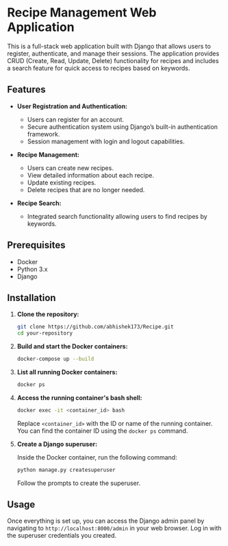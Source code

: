 # Recipe Management Web Application

This is a full-stack web application built with Django that allows users to register, authenticate, and manage their sessions. The application provides CRUD (Create, Read, Update, Delete) functionality for recipes and includes a search feature for quick access to recipes based on keywords.

## Features

- **User Registration and Authentication:**
  - Users can register for an account.
  - Secure authentication system using Django’s built-in authentication framework.
  - Session management with login and logout capabilities.

- **Recipe Management:**
  - Users can create new recipes.
  - View detailed information about each recipe.
  - Update existing recipes.
  - Delete recipes that are no longer needed.

- **Recipe Search:**
  - Integrated search functionality allowing users to find recipes by keywords.

## Prerequisites

- Docker
- Python 3.x
- Django

## Installation

1. **Clone the repository:**

    ```bash
    git clone https://github.com/abhishek173/Recipe.git
    cd your-repository
    ```

2. **Build and start the Docker containers:**

    ```bash
    docker-compose up --build
    ```

3. **List all running Docker containers:**

    ```bash
    docker ps
    ```

4. **Access the running container's bash shell:**

    ```bash
    docker exec -it <container_id> bash
    ```

    Replace `<container_id>` with the ID or name of the running container. You can find the container ID using the `docker ps` command.

5. **Create a Django superuser:**

    Inside the Docker container, run the following command:

    ```bash
    python manage.py createsuperuser
    ```

    Follow the prompts to create the superuser.

## Usage

Once everything is set up, you can access the Django admin panel by navigating to `http://localhost:8000/admin` in your web browser. Log in with the superuser credentials you created.


 



